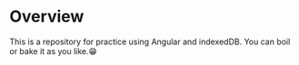 # Overview
This is a repository for practice using Angular and indexedDB.
You can boil or bake it as you like.😁